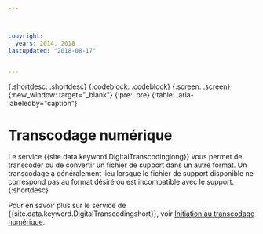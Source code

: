 ```yaml
---



copyright:
  years: 2014, 2018
lastupdated: "2018-08-17"


---
```


{:shortdesc: .shortdesc}
{:codeblock: .codeblock}
{:screen: .screen}
{:new_window: target="_blank"}
{:pre: .pre}
{:table: .aria-labeledby="caption"}


# Transcodage numérique

Le service {{site.data.keyword.DigitalTranscodinglong}} vous permet de transcoder ou de convertir un fichier de support dans un autre format. Un transcodage a généralement lieu lorsque le fichier de support disponible ne correspond pas au format désiré ou est incompatible avec le support.
{:shortdesc}

Pour en savoir plus sur le service de {{site.data.keyword.DigitalTranscodingshort}}, voir [Initiation au transcodage numérique](/docs/infrastructure/digital-transcoding/tc_index.html).
